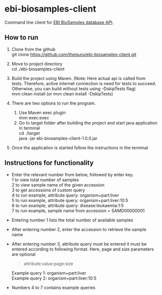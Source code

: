 # ebi-biosamples-client
Command line client for [EBI BioSamples database API](https://www.ebi.ac.uk/biosamples/docs/references/api/overview).


## How to run
1. Clone from the github  
    git clone https://github.com/theisuru/ebi-biosamples-client.git

2. Move to project directory  
    cd ./ebi-biosamples-client

3. Build the project using Maven. (Note: Here actual api is called from tests. 
Therefore, active internet connection is need for tests to succeed. 
Otherwise, you can build without tests using -DskipTests flag)  
    mvn clean install (or mvn clean install -DskipTests)

4. There are two options to run the program. 
   1. Use Maven exec plugin  
        mvn exec:exec
   2. Go to target folder after building the project and start java application in terminal  
cd ./target  
        java -jar ebi-biosamples-client-1.0.0.jar

5. Once the application is started follow the instructions in the terminal

## Instructions for functionality

* Enter the relevant number from below, followed by enter key.  
1 to view total number of samples  
2 to view sample name of the given accession  
3 to get accessions of custom query  
4 to run example, attribute query: organism+part:liver  
5 to run example, attribute query: organism+part:liver:10:5  
6 to run example, attribute query: disease:leukaemia:1:5  
7 to run example, sample name from accession = SAMD00000001  

* Entering number 1 lists the total number of available samples
* After entering number 2, enter the accession to retrieve the sample name
* After entering number 3, attribute query must be entered it must be entered according to following format. 
Here, page and size parameters are optional
  >attribute:value:page:size  
    
    Example query 1: organism+part:liver  
    Example query 2: organism+part:liver:10:5
    
* Numbers 4 to 7 contains example queries
